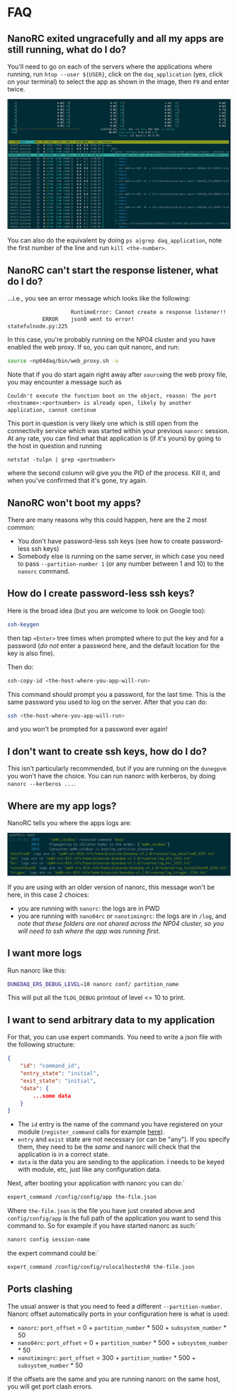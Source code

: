 # FAQ

## NanoRC exited ungracefully and all my apps are still running, what do I do?
You'll need to go on each of the servers where the applications where running, run `htop --user ${USER}`, click on the `daq_application` (yes, click on your terminal) to select the app as shown in the image, then `F9` and enter twice.

![htop](htop.png)

You can also do the equivalent by doing `ps a|grep daq_application`, note the first number of the line and run `kill <the-number>`.

## NanoRC can't start the response listener, what do I do?
...i.e., you see an error message which looks like the following:
```
                    RuntimeError: Cannot create a response listener!!
           ERROR    json0 went to error!                                                     statefulnode.py:225
```
In this case, you're probably running on the NP04 cluster and you have enabled the web proxy. If so, you can quit nanorc, and run:
```bash
source ~np04daq/bin/web_proxy.sh -u
```
Note that if you do start again right away after `source`ing the web proxy file, you may encounter a message such as
```
Couldn't execute the function boot on the object, reason: The port <hostname>:<portnumber> is already open, likely by another application, cannot continue
```
This port in question is very likely one which is still open from the connectivity service which was started within your previous `nanorc` session. At any rate, you can find what that application is (if it's yours) by going to the host in question and running
```
netstat -tulpn | grep <portnumber>
```
where the second column will give you the PID of the process. Kill it, and when you've confirmed that it's gone, try again.


## NanoRC won't boot my apps?
There are many reasons why this could happen, here are the 2 most common:
 - You don't have password-less ssh keys (see how to create password-less ssh keys)
 - Somebody else is running on the same server, in which case you need to pass `--partition-number 1` (or any number between 1 and 10) to the `nanorc` command.

## How do I create password-less ssh keys?
Here is the broad idea (but you are welcome to look on Google too):
```bash
ssh-keygen
```
then tap `<Enter>` tree times when prompted where to put the key and for a password (*do not* enter a password here, and the default location for the key is also fine).

Then do:
```bash
ssh-copy-id <the-host-where-you-app-will-run>
```

This command should prompt you a password, for the last time. This is the same password you used to log on the server. After that you can do:
```bash
ssh <the-host-where-you-app-will-run>
```
and you won't be prompted for a password ever again!

## I don't want to create ssh keys, how do I do?
This isn't particularly recommended, but if you are running on the `dunegpvm` you won't have the choice. You can run nanorc with kerberos, by doing `nanorc --kerberos ...`.

## Where are my app logs?
NanoRC tells you where the apps logs are:

![boot-logs](boot-logs.png)

If you are using with an older version of nanorc, this message won't be here, in this case 2 choices:
 - you are running with `nanorc`: the logs are in PWD
 - you are running with `nano04rc` or `nanotimingrc`: the logs are in `/log`, and *note that these folders are not shared across the NP04 cluster, so you will need to ssh where the app was running first.*

## I want more logs
Run nanorc like this:
```bash
DUNEDAQ_ERS_DEBUG_LEVEL=10 nanorc conf/ partition_name
```
This will put all the `TLOG_DEBUG` printout of level <= 10 to print.


## I want to send arbitrary data to my application
For that, you can use expert commands. You need to write a json file with the following structure:
```json
{
    "id": "command_id",
    "entry_state": "initial",
    "exit_state": "initial",
    "data": {
        ...some data
    }
}
```
- The `id` entry is the name of the command you have registered on your module (`register_command` calls for example [here](https://github.com/DUNE-DAQ/fdreadoutmodules/blob/24b728ce657842b3e06b621922a7a34229ec734c/plugins/FDDataLinkHandler.cpp#L80)).
- `entry` and `exist` state are not necessary (or can be "any"). If you specify them, they need to be the _same_ and nanorc will check that the application is in a correct state.
- `data` is the data you are sending to the application. I needs to be keyed with module, etc, just like any configuration data.

Next, after booting your application with nanorc you can do:`
```bash
expert_command /config/config/app the-file.json
```
Where `the-file.json` is the file you have just created above.and `config/config/app` is the full path of the application you want to send this command to. So for example if you have started nanorc as such:`
```bash
nanorc config session-name
```
the expert command could be:`
```bash
expert_command /config/config/rulocalhosteth0 the-file.json
```

## Ports clashing
The usual answer is that you need to feed a different `--partition-number`. Nanorc offset automatically ports in your configuration here is what is used:
- `nanorc`: `port_offset` = 0 + `partition_number` * 500 + `subsystem_number` * 50
- `nano04rc`: `port_offset` = 0 + `partition_number` * 500 + `subsystem_number` * 50
- `nanotimingrc`: `port_offset` = 300 + `partition_number` * 500 + `subsystem_number` * 50

If the offsets are the same and you are running nanorc on the same host, you will get port clash errors.